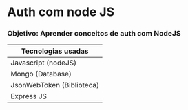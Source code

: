 # Auth com node JS

### Objetivo: Aprender conceitos de auth com NodeJS

| Tecnologias usadas        |
| ------------------------- |
| Javascript (nodeJS)       |
| Mongo (Database)          |
| JsonWebToken (Biblioteca) |
| Express JS                |




